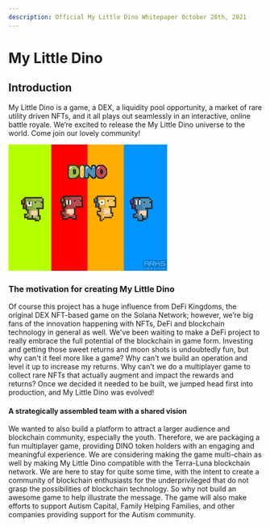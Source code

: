 ```yaml
---
description: Official My Little Dino Whitepaper 0ctober 28th, 2021
---
```


# My Little Dino

## Introduction



My Little Dino is a game, a DEX, a liquidity pool opportunity, a market of rare utility driven NFTs, and it all plays out seamlessly in an interactive, online battle royale. We’re excited to release the My Little Dino universe to the world. Come join our lovely community!&#x20;

![](.gitbook/assets/dinoCharacters-display.gif)

### The motivation for creating My Little Dino

Of course this project has a huge influence from DeFi Kingdoms, the original DEX NFT-based game on the Solana Network; however, we’re big fans of the innovation happening with NFTs, DeFi and blockchain technology in general as well. We've been waiting to make a DeFi project to really embrace the full potential of the blockchain in game form. Investing and getting those sweet returns and moon shots is undoubtedly fun, but why can't it feel more like a game? Why can't we build an operation and level it up to increase my returns. Why can't we do a multiplayer game to collect rare NFTs that actually augment and impact the rewards and returns? Once we decided it needed to be built, we jumped head first into production, and My Little Dino was evolved!

#### A strategically assembled team with a shared vision

We wanted to also build a platform to attract a larger audience and blockchain community, especially the youth. Therefore, we are packaging a fun multiplayer game, providing DINO token holders with an engaging and meaningful experience. We are considering making the game multi-chain as well by making My Little Dino compatible with the Terra-Luna blockchain network. We are here to stay for quite some time, with the intent to create a community of blockchain enthusiasts for the underprivileged that do not grasp the possibilities of blockchain technology. So why not build an awesome game to help illustrate the message. The game will also make efforts to support Autism Capital, Family Helping Families, and other companies providing support for the Autism community.
